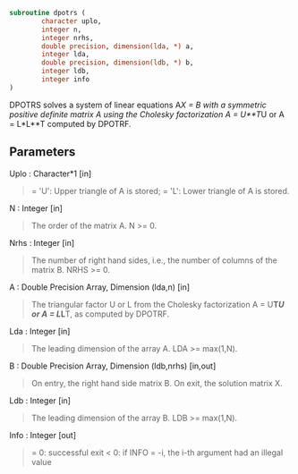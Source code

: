 ```fortran
subroutine dpotrs (
		character uplo,
		integer n,
		integer nrhs,
		double precision, dimension(lda, *) a,
		integer lda,
		double precision, dimension(ldb, *) b,
		integer ldb,
		integer info
)
```

 DPOTRS solves a system of linear equations A*X = B with a symmetric
 positive definite matrix A using the Cholesky factorization
 A = U**T*U or A = L*L**T computed by DPOTRF.

## Parameters
Uplo : Character*1 [in]
> = 'U':  Upper triangle of A is stored;
> = 'L':  Lower triangle of A is stored.

N : Integer [in]
> The order of the matrix A.  N >= 0.

Nrhs : Integer [in]
> The number of right hand sides, i.e., the number of columns
> of the matrix B.  NRHS >= 0.

A : Double Precision Array, Dimension (lda,n) [in]
> The triangular factor U or L from the Cholesky factorization
> A = U**T*U or A = L*L**T, as computed by DPOTRF.

Lda : Integer [in]
> The leading dimension of the array A.  LDA >= max(1,N).

B : Double Precision Array, Dimension (ldb,nrhs) [in,out]
> On entry, the right hand side matrix B.
> On exit, the solution matrix X.

Ldb : Integer [in]
> The leading dimension of the array B.  LDB >= max(1,N).

Info : Integer [out]
> = 0:  successful exit
> < 0:  if INFO = -i, the i-th argument had an illegal value

